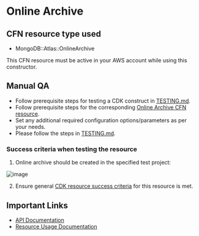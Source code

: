   # Online Archive

## CFN resource type used
- MongoDB::Atlas::OnlineArchive

This CFN resource must be active in your AWS account while using this constructor.

## Manual QA
- Follow prerequisite steps for testing a CDK construct in [TESTING.md](../../../TESTING.md).
- Follow prerequisite steps for the corresponding [Online Archive CFN resource](https://github.com/mongodb/mongodbatlas-cloudformation-resources/blob/master/cfn-resources/online-archive/test/README.md).
- Set any additional required configuration options/parameters as per your needs.
- Please follow the steps in [TESTING.md](../../../TESTING.md).


### Success criteria when testing the resource
1. Online archive should be created in the specified test project:

![image](https://user-images.githubusercontent.com/122359335/227655088-8c1d44d3-da02-4413-af2a-5d814ab113a8.png)

2. Ensure general [CDK resource success criteria](../../../TESTING.md) for this resource is met.

## Important Links
- [API Documentation](https://www.mongodb.com/docs/api/doc/atlas-admin-api-v2/group/endpoint-online-archive)
- [Resource Usage Documentation](https://www.mongodb.com/docs/atlas/online-archive/connect-to-online-archive/)
